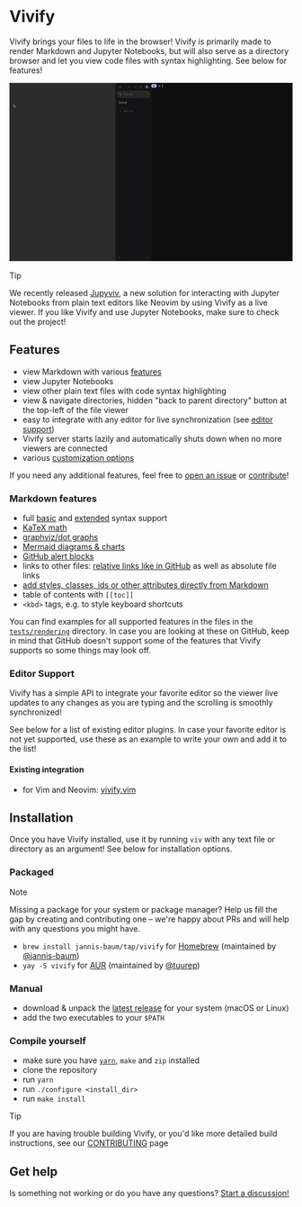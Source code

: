 # Vivify

Vivify brings your files to life in the browser! Vivify is primarily made to
render Markdown and Jupyter Notebooks, but will also serve as a directory
browser and let you view code files with syntax highlighting. See below for
features!

<picture>
  <source media="(prefers-color-scheme: dark)" srcset="https://raw.githubusercontent.com/jannis-baum/assets/refs/heads/main/Vivify/showcase-dark.gif">
  <source media="(prefers-color-scheme: light)" srcset="https://raw.githubusercontent.com/jannis-baum/assets/refs/heads/main/Vivify/showcase-light.gif">
  <img alt="Showcase" src="https://raw.githubusercontent.com/jannis-baum/assets/refs/heads/main/Vivify/showcase-dark.gif">
</picture>

> [!TIP]
> We recently released [Jupyviv](https://github.com/jannis-baum/Jupyviv), a new
> solution for interacting with Jupyter Notebooks from plain text editors like
> Neovim by using Vivify as a live viewer. If you like Vivify and use Jupyter
> Notebooks, make sure to check out the project!

## Features

- view Markdown with various [features](#markdown-features)
- view Jupyter Notebooks
- view other plain text files with code syntax highlighting
- view & navigate directories, hidden "back to parent directory" button at the
  top-left of the file viewer
- easy to integrate with any editor for live synchronization (see [editor
  support](#editor-support))
- Vivify server starts lazily and automatically shuts down when no more viewers
  are connected
- various [customization options](docs/customization.md)
  
If you need any additional features, feel free to [open an
issue](https://github.com/jannis-baum/vivify/issues/new/choose) or
[contribute](docs/CONTRIBUTING.md)!

### Markdown features

- full [basic](https://www.markdownguide.org/basic-syntax/) and
  [extended](https://www.markdownguide.org/extended-syntax/) syntax support
- [KaTeX math](https://katex.org)
- [graphviz/dot graphs](https://graphviz.org/doc/info/lang.html)
- [Mermaid diagrams & charts](https://mermaid.js.org)
- [GitHub alert
  blocks](https://docs.github.com/en/get-started/writing-on-github/getting-started-with-writing-and-formatting-on-github/basic-writing-and-formatting-syntax#alerts)
- links to other files: [relative links like in
  GitHub](https://docs.github.com/en/get-started/writing-on-github/getting-started-with-writing-and-formatting-on-github/basic-writing-and-formatting-syntax#relative-links)
  as well as absolute file links
- [add styles, classes, ids or other attributes directly from
  Markdown](https://github.com/arve0/markdown-it-attrs?tab=readme-ov-file#examples)
- table of contents with `[[toc]]`
- `<kbd>` tags, e.g. to style keyboard shortcuts

You can find examples for all supported features in the files in the
[`tests/rendering`](tests/rendering) directory. In case you are looking at these
on GitHub, keep in mind that GitHub doesn't support some of the features that
Vivify supports so some things may look off.

### Editor Support

Vivify has a simple API to integrate your favorite editor so the viewer live
updates to any changes as you are typing and the scrolling is smoothly
synchronized!

See below for a list of existing editor plugins. In case your favorite editor is
not yet supported, use these as an example to write your own and add it to the
list!

#### Existing integration

- for Vim and Neovim: [vivify.vim](https://github.com/jannis-baum/vivify.vim)

## Installation

Once you have Vivify installed, use it by running `viv` with any text file or
directory as an argument! See below for installation options.

### Packaged

> [!NOTE]
> Missing a package for your system or package manager? Help us fill the gap by
> creating and contributing one – we're happy about PRs and will help with any
> questions you might have.

- `brew install jannis-baum/tap/vivify` for [Homebrew](https://brew.sh)
  (maintained by [@jannis-baum](https://github.com/jannis-baum))
- `yay -S vivify` for [AUR](https://aur.archlinux.org/packages/vivify)
  (maintained by [@tuurep](https://github.com/tuurep))

### Manual

- download & unpack the [latest
  release](https://github.com/jannis-baum/vivify/releases) for your system
  (macOS or Linux)
- add the two executables to your `$PATH`

### Compile yourself

- make sure you have [`yarn`](https://yarnpkg.com), `make` and `zip` installed
- clone the repository
- run `yarn`
- run `./configure <install_dir>`
- run `make install`

> [!TIP]  
> If you are having trouble building Vivify, or you'd like more detailed build
> instructions, see our [CONTRIBUTING](docs/CONTRIBUTING.md) page

## Get help

Is something not working or do you have any questions? [Start a
discussion!](https://github.com/jannis-baum/vivify/discussions/new?category=q-a)

